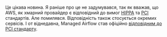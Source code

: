 Це цікава новина. Я раніше про це не задумувався, так як вважав, що AWS, як хмарний провайдер є відповідний до вимог [HIPPA](https://www.cdc.gov/phlp/publications/topic/hipaa.html) та [PCI](https://aws.amazon.com/compliance/services-in-scope/PCI/) стандартів. Але помилявся. Відповідність також стосується окремих сервісів. І от віднедавна, Managed Airflow став офіційно [відповідним до PCI стандарту](https://aws.amazon.com/about-aws/whats-new/2023/01/amazon-mwaa-pci-dss-compliant/). 